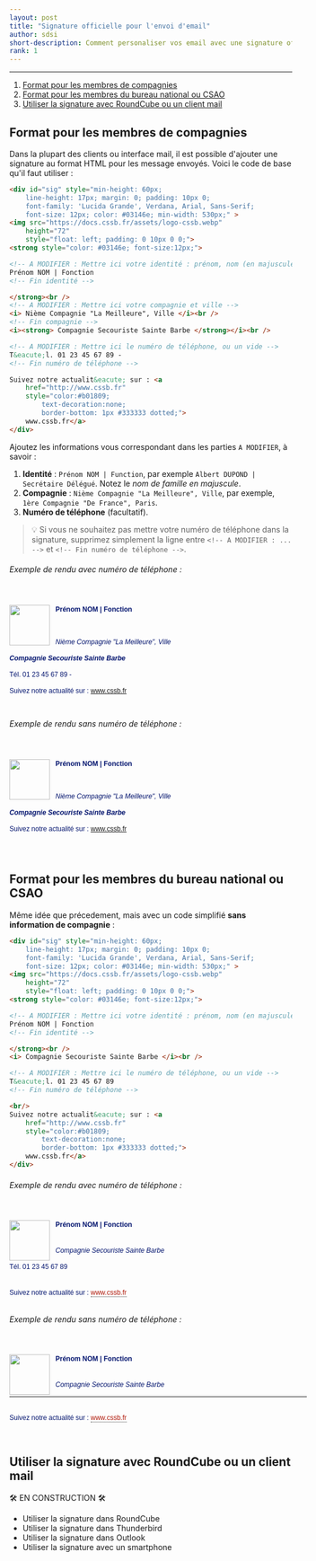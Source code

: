 ```yaml
---
layout: post
title: "Signature officielle pour l'envoi d'email"
author: sdsi
short-description: Comment personaliser vos email avec une signature officiel CSSB
rank: 1
---
```


----

1. [Format pour les membres de compagnies](#format-pour-les-membres-de-compagnies)
2. [Format pour les membres du bureau national ou CSAO](#format-pour-les-membres-du-bureau-national-ou-csao)
3. [Utiliser la signature avec RoundCube ou un client mail](#utiliser-la-signature-avec-roundcube-ou-un-client-mail)

## Format pour les membres de compagnies

Dans la plupart des clients ou interface mail, il est possible d'ajouter une signature au format HTML pour les message envoyés. Voici le code de base qu'il faut utiliser :

```html
<div id="sig" style="min-height: 60px; 
	line-height: 17px; margin: 0; padding: 10px 0; 
	font-family: 'Lucida Grande', Verdana, Arial, Sans-Serif; 
	font-size: 12px; color: #03146e; min-width: 530px;" >
<img src="https://docs.cssb.fr/assets/logo-cssb.webp" 
    height="72" 
    style="float: left; padding: 0 10px 0 0;">
<strong style="color: #03146e; font-size:12px;">

<!-- A MODIFIER : Mettre ici votre identité : prénom, nom (en majuscule) et votre fonction -->
Prénom NOM | Fonction
<!-- Fin identité -->

</strong><br />
<!-- A MODIFIER : Mettre ici votre compagnie et ville -->
<i> Nième Compagnie "La Meilleure", Ville </i><br />
<!-- Fin compagnie -->
<i><strong> Compagnie Secouriste Sainte Barbe </strong></i><br />

<!-- A MODIFIER : Mettre ici le numéro de téléphone, ou un vide -->
T&eacute;l. 01 23 45 67 89 -
<!-- Fin numéro de téléphone -->

Suivez notre actualit&eacute; sur : <a 
    href="http://www.cssb.fr" 
    style="color:#b01809; 
        text-decoration:none; 
        border-bottom: 1px #333333 dotted;">
    www.cssb.fr</a>
</div>
```

Ajoutez les informations vous correspondant dans les parties `A MODIFIER`, à savoir :

1. **Identité** : `Prénom NOM | Function`, par exemple `Albert DUPOND | Secrétaire Délégué`. Notez le _nom de famille en majuscule_.
2. **Compagnie** : `Nième Compagnie "La Meilleure", Ville`, par exemple, `1ère Compagnie "De France", Paris`.
3. **Numéro de téléphone** (facultatif). 

> :bulb: Si vous ne souhaitez pas mettre votre numéro de téléphone dans la signature, supprimez simplement la ligne entre `<!-- A MODIFIER : ... -->` et `<!-- Fin numéro de téléphone -->`.

###### Exemple de rendu avec numéro de téléphone :

<div id="sig" style="min-height: 60px; 
	line-height: 17px; margin: 0; padding: 10px 0; 
	font-family: 'Lucida Grande', Verdana, Arial, Sans-Serif; 
	font-size: 12px; color: #03146e; min-width: 530px;" >
<img src="https://docs.cssb.fr/assets/logo-cssb.webp" 
    height="72" 
    style="float: left; padding: 0 10px 0 0;">
<strong style="color: #03146e; font-size:12px;">

<!-- A MODIFIER : Mettre ici votre identité : prénom, nom (en majuscule) et votre fonction -->
Prénom NOM | Fonction
<!-- Fin identité -->

</strong><br />
<!-- A MODIFIER : Mettre ici votre compagnie et ville -->
<i> Nième Compagnie "La Meilleure", Ville </i><br />
<!-- Fin compagnie -->
<i><strong> Compagnie Secouriste Sainte Barbe </strong></i><br />

<!-- A MODIFIER : Mettre ici le numéro de téléphone, ou un vide -->
T&eacute;l. 01 23 45 67 89 -
<!-- Fin numéro de téléphone -->

Suivez notre actualit&eacute; sur : <a 
    href="http://www.cssb.fr" 
    style="color:#b01809; 
        text-decoration:none; 
        border-bottom: 1px #333333 dotted;">
    www.cssb.fr</a>
</div>

###### Exemple de rendu sans numéro de téléphone :

<div id="sig" style="min-height: 60px; 
	line-height: 17px; margin: 0; padding: 10px 0; 
	font-family: 'Lucida Grande', Verdana, Arial, Sans-Serif; 
	font-size: 12px; color: #03146e; min-width: 530px;" >
<img src="https://docs.cssb.fr/assets/logo-cssb.webp" 
    height="72" 
    style="float: left; padding: 0 10px 0 0;">
<strong style="color: #03146e; font-size:12px;">

<!-- A MODIFIER : Mettre ici votre identité : prénom, nom (en majuscule) et votre fonction -->
Prénom NOM | Fonction
<!-- Fin identité -->

</strong><br />
<!-- A MODIFIER : Mettre ici votre compagnie et ville -->
<i> Nième Compagnie "La Meilleure", Ville </i><br />
<!-- Fin compagnie -->
<i><strong> Compagnie Secouriste Sainte Barbe </strong></i><br />

<!-- A MODIFIER : Mettre ici le numéro de téléphone, ou un vide -->
<!-- Fin numéro de téléphone -->

Suivez notre actualit&eacute; sur : <a 
    href="http://www.cssb.fr" 
    style="color:#b01809; 
        text-decoration:none; 
        border-bottom: 1px #333333 dotted;">
    www.cssb.fr</a>
</div>

<br>

## Format pour les membres du bureau national ou CSAO

Même idée que précedement, mais avec un code simplifié **sans information de compagnie** :

```html
<div id="sig" style="min-height: 60px; 
	line-height: 17px; margin: 0; padding: 10px 0; 
	font-family: 'Lucida Grande', Verdana, Arial, Sans-Serif; 
	font-size: 12px; color: #03146e; min-width: 530px;" >
<img src="https://docs.cssb.fr/assets/logo-cssb.webp" 
    height="72" 
    style="float: left; padding: 0 10px 0 0;">
<strong style="color: #03146e; font-size:12px;">

<!-- A MODIFIER : Mettre ici votre identité : prénom, nom (en majuscule) et votre fonction -->
Prénom NOM | Fonction
<!-- Fin identité -->

</strong><br />
<i> Compagnie Secouriste Sainte Barbe </i><br />

<!-- A MODIFIER : Mettre ici le numéro de téléphone, ou un vide -->
T&eacute;l. 01 23 45 67 89 
<!-- Fin numéro de téléphone -->

<br/>
Suivez notre actualit&eacute; sur : <a 
    href="http://www.cssb.fr" 
    style="color:#b01809; 
        text-decoration:none; 
        border-bottom: 1px #333333 dotted;">
    www.cssb.fr</a>
</div>
```

###### Exemple de rendu avec numéro de téléphone :

<div id="sig" style="min-height: 60px; 
	line-height: 17px; margin: 0; padding: 10px 0; 
	font-family: 'Lucida Grande', Verdana, Arial, Sans-Serif; 
	font-size: 12px; color: #03146e; min-width: 530px;" >
<img src="https://docs.cssb.fr/assets/logo-cssb.webp" 
    height="72" 
    style="float: left; padding: 0 10px 0 0;">
<strong style="color: #03146e; font-size:12px;">

<!-- A MODIFIER : Mettre ici votre identité : prénom, nom (en majuscule) et votre fonction -->
Prénom NOM | Fonction
<!-- Fin identité -->

</strong><br />
<i> Compagnie Secouriste Sainte Barbe </i><br />

<!-- A MODIFIER : Mettre ici le numéro de téléphone, ou un vide -->
T&eacute;l. 01 23 45 67 89 
<!-- Fin numéro de téléphone -->

<br/>
Suivez notre actualit&eacute; sur : <a 
    href="http://www.cssb.fr" 
    style="color:#b01809; 
        text-decoration:none; 
        border-bottom: 1px #333333 dotted;">
    www.cssb.fr</a>
</div>

###### Exemple de rendu sans numéro de téléphone :

<div id="sig" style="min-height: 60px; 
	line-height: 17px; margin: 0; padding: 10px 0; 
	font-family: 'Lucida Grande', Verdana, Arial, Sans-Serif; 
	font-size: 12px; color: #03146e; min-width: 530px;" >
<img src="https://docs.cssb.fr/assets/logo-cssb.webp" 
    height="72" 
    style="float: left; padding: 0 10px 0 0;">
<strong style="color: #03146e; font-size:12px;">

<!-- A MODIFIER : Mettre ici votre identité : prénom, nom (en majuscule) et votre fonction -->
Prénom NOM | Fonction
<!-- Fin identité -->

</strong><br />
<i> Compagnie Secouriste Sainte Barbe </i><br />

<!-- A MODIFIER : Mettre ici le numéro de téléphone, ou un vide -->
---
<!-- Fin numéro de téléphone -->
<br/>
Suivez notre actualit&eacute; sur : <a 
    href="http://www.cssb.fr" 
    style="color:#b01809; 
        text-decoration:none; 
        border-bottom: 1px #333333 dotted;">
    www.cssb.fr</a>
</div>

<br>

## Utiliser la signature avec RoundCube ou un client mail

:hammer_and_wrench: EN CONSTRUCTION :hammer_and_wrench:

- Utiliser la signature dans RoundCube
- Utiliser la signature dans Thunderbird
- Utiliser la signature dans Outlook
- Utiliser la signature avec un smartphone 